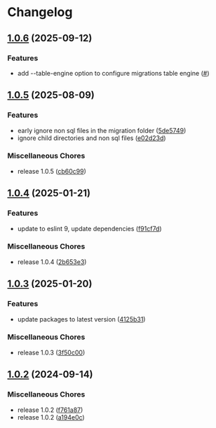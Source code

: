 # Changelog

## [1.0.6](https://github.com/VVVi/clickhouse-migrations/compare/v1.0.5...v1.0.6) (2025-09-12)


### Features

* add --table-engine option to configure migrations table engine ([#](https://github.com/VVVi/clickhouse-migrations/commit/#))

## [1.0.5](https://github.com/VVVi/clickhouse-migrations/compare/v1.0.4...v1.0.5) (2025-08-09)


### Features

* early ignore non sql files in the migration folder ([5de5749](https://github.com/VVVi/clickhouse-migrations/commit/5de57493498a48fbb460d113e1d858806adc924c))
* ignore child directories and non sql files ([e02d23d](https://github.com/VVVi/clickhouse-migrations/commit/e02d23dbc2c9032e0588b86c27afb3d2b652e7cf))


### Miscellaneous Chores

* release 1.0.5 ([cb60c99](https://github.com/VVVi/clickhouse-migrations/commit/cb60c990c555b4e6b1e5ef85b486c435335dcba8))

## [1.0.4](https://github.com/VVVi/clickhouse-migrations/compare/v1.0.3...v1.0.4) (2025-01-21)


### Features

* update to eslint 9, update dependencies ([f91cf7d](https://github.com/VVVi/clickhouse-migrations/commit/f91cf7d83bbccde937de00206092e0474a885fac))


### Miscellaneous Chores

* release 1.0.4 ([2b653e3](https://github.com/VVVi/clickhouse-migrations/commit/2b653e3cdcb0b5d7db0bcb47ab99dd6ae4dd389b))

## [1.0.3](https://github.com/VVVi/clickhouse-migrations/compare/v1.0.2...v1.0.3) (2025-01-20)


### Features

* update packages to latest version ([4125b31](https://github.com/VVVi/clickhouse-migrations/commit/4125b3128d4fbd4ffe31c0170801b24ec2e0bc42))


### Miscellaneous Chores

* release 1.0.3 ([3f50c00](https://github.com/VVVi/clickhouse-migrations/commit/3f50c00910d6c76fe2db1e8f3d963ee3451f5864))

## [1.0.2](https://github.com/VVVi/clickhouse-migrations/compare/v1.0.1...v1.0.2) (2024-09-14)


### Miscellaneous Chores

* release 1.0.2 ([f761a87](https://github.com/VVVi/clickhouse-migrations/commit/f761a875da5a6a8038467a4322ba5d0f3df87e9d))
* release 1.0.2 ([a194e0c](https://github.com/VVVi/clickhouse-migrations/commit/a194e0ccd316a0f4370995f9da19de02798c5777))
